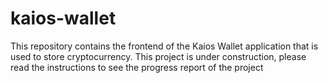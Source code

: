# kaios-wallet
This repository contains the frontend of the Kaios Wallet application that is used to store cryptocurrency. This project is under construction, please read the instructions to see the progress report of the project

